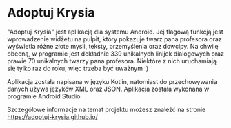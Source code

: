 # Adoptuj Krysia

"Adoptuj Krysia" jest aplikacją dla systemu Android. Jej flagową funkcją jest wprowadzenie widżetu na pulpit, który pokazuje twarz pana profesora oraz wyświetla różne złote myśli, teksty, przemyślenia oraz dowcipy. Na chwilę obecną, w programie jest dokładnie 339 unikalnych linijek dialogowych oraz prawie 70 unikalnych twarzy pana profesora. Niektóre z nich uruchamiają się tylko raz do roku, więc trzeba być uważnym :)

Aplikacja została napisana w języku Kotlin, natomiast do przechowywania danych używa języków XML oraz JSON. Aplikacja została wykonana w programie Android Studio

Szczegółowe informacje na temat projektu możesz znaleźć na stronie
https://adoptuj-krysia.github.io/

